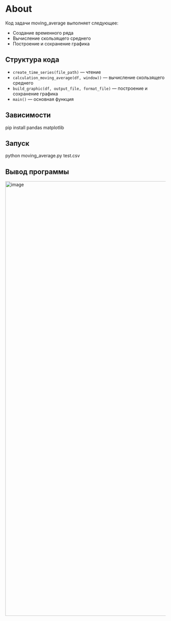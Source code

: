 # About
Код задачи moving_average выполняет следующее:
  - Создание временного ряда
  - Вычисление скользящего среднего
  - Построение и сохранение графика 

## Структура кода

- `create_time_series(file_path)` — чтение 
- `calculation_moving_average(df, window))` — вычисление скользящего среднего
- `build_graphic(df, output_file, format_file)` — построение и сохранение графика
- `main()` — основная функция
## Зависимости
  pip install pandas matplotlib
## Запуск
  python moving_average.py test.csv
## Вывод программы
<img width="2256" height="1364" alt="image" src="https://github.com/user-attachments/assets/445ecc09-e352-4f1e-8c2f-87a88d66ff34" />
